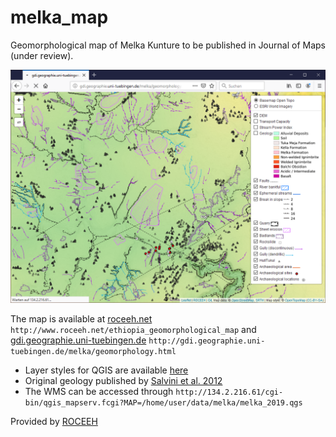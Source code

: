 # melka_map

Geomorphological map of Melka Kunture to be published in Journal of Maps (under review).

![Screenshot of the map](/img/thunderbird_screenshot.png)

The map is available at <a href="http://www.roceeh.net/ethiopia_geomorphological_map" target="_blank">roceeh.net</a> `http://www.roceeh.net/ethiopia_geomorphological_map` and <a href="http://gdi.geographie.uni-tuebingen.de/melka/geomorphology.html" target="_blank">gdi.geographie.uni-tuebingen.de</a> `http://gdi.geographie.uni-tuebingen.de/melka/geomorphology.html`
* Layer styles for QGIS are available [here](layer_styles)
* Original geology published by <a href="https://www.tandfonline.com/doi/full/10.1080/17445647.2012.680779" target="_blank">Salvini et al. 2012</a>
* The WMS can be accessed through ```http://134.2.216.61/cgi-bin/qgis_mapserv.fcgi?MAP=/home/user/data/melka/melka_2019.qgs```

Provided by <a href="http://www.roceeh.net/home/" target="_blank">ROCEEH</a>
